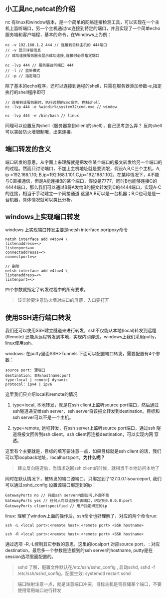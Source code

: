 ## 小工具nc,netcat的介绍

nc 有linux和window版本，是一个简单的网络连接检测工具，可以实现在一个主机上监听端口，另一个主机通过nc连接到特定的端口，并且实现了一个简单echo服务端和客户端程，基本的命令，在Windows上为例：
```
nc -v 192.168.1.2 444 // 连接到目标主机的 444端口
// -v 显示详细信息
// 成功连接服务器会显示成功连接,连接时必须指定端口

nc -lvp 444 // 服务器监听端口 444
// -l // 监听模式
// -p // 指定端口
```

除了基本的echo程序，还可以连接到远程的shell，只需在服务器添加参数-e,指定执行的shell程序即可
```
// 连接到该服务器时，执行远程的cmd命令，控制shell
nc -lvp 444 -e %windir%\system32\cmd.exe // window

nc -lvp 444 -e /bin/bash // linux
```

同理可以设置反向shell（服务器拿到client的shell），自己思考怎么弄？
反向shell可以突破防火墙限制哦，出来连接。

## 端口转发的含义

端口转发的意思，从字面上来理解就是把发往某个端口的报文转发给另一个端口的的过程。然而只讨论端口，不加上主机地址就是耍流氓，假设A,B,C三个主机，A, ip =192.168.1.10; B,ip=192.168.1.101;C,ip=192.168.1.102。在某种情况下，A不能与C直接通信，但是A能连接B的某个端口，假设是7777，同时B也能够连接C的4444端口，那么我们可以通过B将A发给B的报文转发到C的4444端口，实现A-C的连接，相当于手动建立一个间接通道.这里A,B可以是一台机器；B,C也可是是一台机器，具体情况就可以类比分析。

## windows上实现端口转发

windows 上实现端口转发主要是netsh interface portpoxy命令
```
netsh interface add v4tov4 \
listenaddress=<>
listenport=<>
connectaddresss=<>
connectport=<>

// 删除
netsh interface add v4tov4 \ 
listenaddress=<>
listenport=<>
```
四个参数就指定了转发过程中的所有要求。
> 该实验要注意防火墙对端口的屏蔽，入口要打开

## 使用SSH进行端口转发

我们还可以使用SSH建立隧道来进行转发，ssh不仅能从本地(local)转发到远程(Remote) 还能从远程转发到本地，实现内网穿透。windows上我们采用putty，linux使用ssh。

windows:
在putty里面SSH>Tunnels 下面可以配置端口转发，需要配置有4个参数：
```
source port: 源端口
destination: 目标hostname:port
type:local | remote| dynamic
protocol: ipv4 | ipv6
```
这里我们只介绍local和remote的情况
1. type=local, 本地转发，就是在ssh client上监听source port端口，然后通过ssh隧道递交给ssh server，ssh server将该报文转发到destination。目标和ssh server可以不是一个主机。

2. type=remote, 远程转发，在ssh server上监听source port端口，通过ssh 隧道将报文回传到ssh client，ssh client再连接destination，可以实现内网
穿透。

这里有个主要就是，目标的填写要注意一点，如果目标就是ssh client 的话，我们可以写loopback地址，localhost:port，**为什么呢？**

> 建立反向隧道后，当请求送回ssh client的时候，就相当于本地访问本地了

同时在默认情况下，被转发的端口源端口，只绑定到了127.0.0.1:sourceport,
我们可以通过sshd_config 设置源端口绑定到的ip：
```
GatewayPorts no // 只能ssh server内部访问,外部不能
GatewayPorts yes // 任何人可以连接到该端口，绑定到0.0.0.0:port
GatewayPorts clientspecified // 用户指定绑定的ip
```

linux: 
理解了window上面的操作后，ssh命令也好理解了，对应的两个命令rux:

```
ssh -L <local port>:<remote host>:<remote port> <SSH hostname>

ssh -R <local port>:<remote host>:<remote port> <SSH hostname>
```
通过选项 -R,-L控制其它参数的意思，这里的localport 对应source port，
<remote host>:<remote port> 对应destination，最后多一个参数是连接到的ssh server的hostname, putty是在session选项里面配置的。

> sshd 了解，配置文件默认在/etc/ssh/sshd_config , 启动sshd, sshd -f /etc/ssh/sshd_config。配置生效: systemctl restart sshd

> 端口映射注意一点，就是注意端口冲突，目标主机是否存储某个端口，不要使用常用端口进行转发